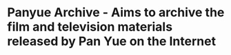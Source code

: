 # **Panyue Archive - Aims to archive the film and television materials released by Pan Yue on the Internet**
